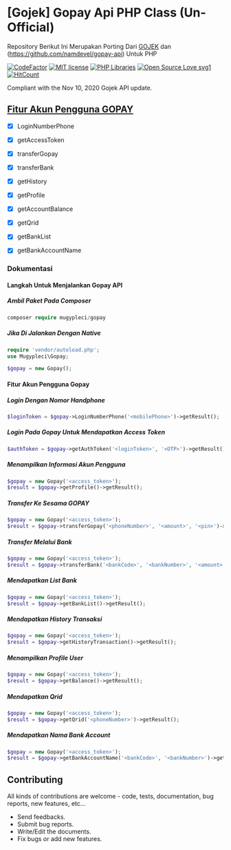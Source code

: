 # [Gojek] Gopay Api PHP Class (Un-Official)
Repository Berikut Ini Merupakan Porting Dari [GOJEK](https://github.com/ridwanfathin/gojek) dan (https://github.com/namdevel/gopay-api) Untuk PHP 

[![CodeFactor](https://www.codefactor.io/repository/github/mugypleci/gopay-api/badge)](https://www.codefactor.io/repository/github/mugypleci/gopay-api)
[![MIT license](https://img.shields.io/badge/License-MIT-blue.svg)](https://lbesson.mit-license.org/)
[![PHP Libraries](https://badgen.net/badge/icon/libraries?icon=libraries&label)](https://github.com/mugypleci/gopay-api)
[![Open Source Love svg1](https://badges.frapsoft.com/os/v1/open-source.svg?v=103)](https://github.com/mugypleci/gopay-api)
[![HitCount](http://hits.dwyl.com/mugypleci/gopay-api.svg)](http://hits.dwyl.com/mugypleci/gopay-api)

Compliant with the Nov 10, 2020 Gojek API update.

<b>[Fitur Akun Pengguna GOPAY](#fitur-akun-pengguna-gopay)</b>
------------
- [x] LoginNumberPhone
- [x] getAccessToken
- [x] transferGopay
- [x] transferBank
- [x] getHistory
- [x] getProfile
- [x] getAccountBalance
- [x] getQrid
- [x] getBankList
- [x] getBankAccountName


### Dokumentasi

#### Langkah Untuk Menjalankan Gopay API
##### Ambil Paket Pada Composer
```php
composer require mugypleci/gopay
```

##### Jika Di Jalankan Dengan Native
```php
require 'vendor/autoload.php';
use Mugypleci\Gopay;

$gopay = new Gopay();
```

#### Fitur Akun Pengguna Gopay
##### Login Dengan Nomor Handphone
```php
$loginToken = $gopay->LoginNumberPhone('<mobilePhone>')->getResult();
```
##### Login Pada Gopay Untuk Mendapatkan Access Token
```php
$authToken = $gopay->getAuthToken('<loginToken>', '<OTP>')->getResult();
```
##### Menampilkan Informasi Akun Pengguna
```php
$gopay = new Gopay('<access_token>');
$result = $gopay->getProfile()->getResult();
```
##### Transfer Ke Sesama GOPAY
```php
$gopay = new Gopay('<access_token>');
$result = $gopay->transferGopay('<phoneNumber>', '<amount>', '<pin>')->getResult();
```
##### Transfer Melalui Bank
```php
$gopay = new Gopay('<access_token>');
$result = $gopay->transferBank('<bankCode>', '<bankNumber>', '<amount>', '<pin>')->getResult();
```
##### Mendapatkan List Bank
```php
$gopay = new Gopay('<access_token>');
$result = $gopay->getBankList()->getResult();
```
##### Mendapatkan History Transaksi
```php
$gopay = new Gopay('<access_token>');
$result = $gopay->getHistoryTransaction()->getResult();
```
##### Menampilkan Profile User
```php
$gopay = new Gopay('<access_token>');
$result = $gopay->getBalance()->getResult();
```
##### Mendapatkan Qrid
```php
$gopay = new Gopay('<access_token>');
$result = $gopay->getQrid('<phoneNumber>')->getResult();
```
##### Mendapatkan Nama Bank Account
```php
$gopay = new Gopay('<access_token>');
$result = $gopay->getBankAccountName('<bankCode>', '<bankNumber>')->getResult();
```

Contributing
------------

All kinds of contributions are welcome - code, tests, documentation, bug reports, new features, etc...

* Send feedbacks.
* Submit bug reports.
* Write/Edit the documents.
* Fix bugs or add new features.
